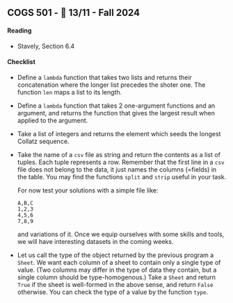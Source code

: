 COGS 501 - :calendar: 13/11 - Fall 2024
-----------------------------------------------

#### Reading
* Stavely, Section 6.4

#### Checklist 
* Define a `lambda` function that takes two lists and returns their concatenation where the longer list precedes the shoter one. The function `len` maps a list to its length.
* Define a `lambda` function that takes 2 one-argument functions and an argument, and returns the function that gives the largest result when applied to the argument.
* Take a list of integers and returns the element which seeds the longest Collatz sequence. 
* Take the name of a `csv` file as string and return the contents as a list of tuples. Each tuple represents a row. Remember that the first line in a `csv` file does not belong to the data, it just names the columns (=fields) in the table. You may find the functions `split` and `strip` useful in your task.

    For now test your solutions with a simple file like:
    ```
    A,B,C
    1,2,3
    4,5,6
    7,8,9
    ```
    and variations of it. Once we equip ourselves with some skills and tools, we will have interesting datasets in the coming weeks.

* Let us call the type of the object returned by the previous program a `Sheet`. We want each column of a sheet to contain only a single type of value. (Two columns may differ in the type of data they contain, but a single column should be type-homogenous.) Take a `Sheet` and return `True` if the sheet is well-formed in the above sense, and return `False` otherwise. You can check the type of a value by the function `type`.
